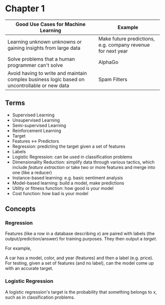 # Chapter 1

| Good Use Cases for Machine Learning | Example |
| ------------- | -----------------------------
| Learning unknown unknowns or gaining insights from large data | Make future predictions, e.g. company revenue for next year |
| Solve problems that a human programmer can't solve | AlphaGo | 
| Avoid having to write and maintain complex business logic based on uncontrollable or new data | Spam Filters |

## Terms

* Supervised Learning
* Unsupervised Learning
* Semi-supervised Learning
* Reinforcement Learning
* Target
* Features <-> Predictors 
* Regression: predicting the target given a set of features
* Labels
* Logistic Regression: can be used in classification problems
* Dimensionality Reduction: simplify data through various tactics, which include *feature extraction* or take two or more features and merge into one (like a reducer)
* Instance-based learning: e.g. basic sentiment analysis
* Model-based learning: build a model, make predictions
* Utility or fitness function: how good is your model
* Cost function: how bad is your model
 
## Concepts

### Regression

Features (like a row in a database describing *x*) are paired with labels (the output/prediction/answer) for training purposes. They then output a *target*.

For example,

A car has a model, color, and year (features) and then a label (e.g. price). For testing, given a set of features (and no label), can the model come up with an accurate target.

### Logistic Regression

A logistic regression's target is the probability that something belongs to *x*, such as in classification problems.
